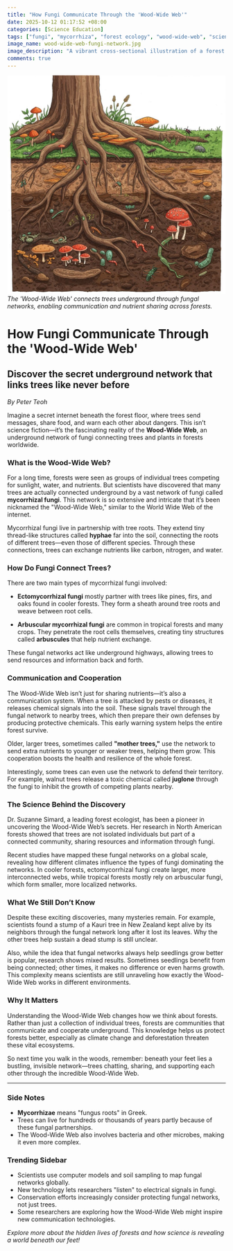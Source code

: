 ```yaml
---
title: "How Fungi Communicate Through the 'Wood-Wide Web'"
date: 2025-10-12 01:17:52 +08:00
categories: [Science Education]
tags: ["fungi", "mycorrhiza", "forest ecology", "wood-wide-web", "science education"]
image_name: wood-wide-web-fungi-network.jpg
image_description: "A vibrant cross-sectional illustration of a forest floor showing tree roots interconnected by delicate, glowing fungal hyphae forming an underground network that links multiple trees of different species. Nutrient flow is depicted as glowing lines moving through the fungi, and small icons represent chemical signals moving between trees."
comments: true
---
```



![The 'Wood-Wide Web' connects trees underground through fungal networks, enabling communication and nutrient sharing across forests.](/assets/images/wood-wide-web-fungi-network.jpg)
*The 'Wood-Wide Web' connects trees underground through fungal networks, enabling communication and nutrient sharing across forests.*

<!-- Image Description: A vibrant cross-sectional illustration of a forest floor showing tree roots interconnected by delicate, glowing fungal hyphae forming an underground network that links multiple trees of different species. Nutrient flow is depicted as glowing lines moving through the fungi, and small icons represent chemical signals moving between trees. -->


# How Fungi Communicate Through the 'Wood-Wide Web'

## Discover the secret underground network that links trees like never before

*By Peter Teoh*

Imagine a secret internet beneath the forest floor, where trees send messages, share food, and warn each other about dangers. This isn’t science fiction—it’s the fascinating reality of the **Wood-Wide Web**, an underground network of fungi connecting trees and plants in forests worldwide.

### What is the Wood-Wide Web?

For a long time, forests were seen as groups of individual trees competing for sunlight, water, and nutrients. But scientists have discovered that many trees are actually connected underground by a vast network of fungi called **mycorrhizal fungi**. This network is so extensive and intricate that it’s been nicknamed the "Wood-Wide Web," similar to the World Wide Web of the internet.

Mycorrhizal fungi live in partnership with tree roots. They extend tiny thread-like structures called **hyphae** far into the soil, connecting the roots of different trees—even those of different species. Through these connections, trees can exchange nutrients like carbon, nitrogen, and water.

### How Do Fungi Connect Trees?

There are two main types of mycorrhizal fungi involved:

- **Ectomycorrhizal fungi** mostly partner with trees like pines, firs, and oaks found in cooler forests. They form a sheath around tree roots and weave between root cells.

- **Arbuscular mycorrhizal fungi** are common in tropical forests and many crops. They penetrate the root cells themselves, creating tiny structures called **arbuscules** that help nutrient exchange.

These fungal networks act like underground highways, allowing trees to send resources and information back and forth.

### Communication and Cooperation

The Wood-Wide Web isn’t just for sharing nutrients—it’s also a communication system. When a tree is attacked by pests or diseases, it releases chemical signals into the soil. These signals travel through the fungal network to nearby trees, which then prepare their own defenses by producing protective chemicals. This early warning system helps the entire forest survive.

Older, larger trees, sometimes called **"mother trees,"** use the network to send extra nutrients to younger or weaker trees, helping them grow. This cooperation boosts the health and resilience of the whole forest.

Interestingly, some trees can even use the network to defend their territory. For example, walnut trees release a toxic chemical called **juglone** through the fungi to inhibit the growth of competing plants nearby.

### The Science Behind the Discovery

Dr. Suzanne Simard, a leading forest ecologist, has been a pioneer in uncovering the Wood-Wide Web’s secrets. Her research in North American forests showed that trees are not isolated individuals but part of a connected community, sharing resources and information through fungi.

Recent studies have mapped these fungal networks on a global scale, revealing how different climates influence the types of fungi dominating the networks. In cooler forests, ectomycorrhizal fungi create larger, more interconnected webs, while tropical forests mostly rely on arbuscular fungi, which form smaller, more localized networks.

### What We Still Don’t Know

Despite these exciting discoveries, many mysteries remain. For example, scientists found a stump of a Kauri tree in New Zealand kept alive by its neighbors through the fungal network long after it lost its leaves. Why the other trees help sustain a dead stump is still unclear.

Also, while the idea that fungal networks always help seedlings grow better is popular, research shows mixed results. Sometimes seedlings benefit from being connected; other times, it makes no difference or even harms growth. This complexity means scientists are still unraveling how exactly the Wood-Wide Web works in different environments.

### Why It Matters

Understanding the Wood-Wide Web changes how we think about forests. Rather than just a collection of individual trees, forests are communities that communicate and cooperate underground. This knowledge helps us protect forests better, especially as climate change and deforestation threaten these vital ecosystems.

So next time you walk in the woods, remember: beneath your feet lies a bustling, invisible network—trees chatting, sharing, and supporting each other through the incredible Wood-Wide Web.

---

### Side Notes

- **Mycorrhizae** means "fungus roots" in Greek.
- Trees can live for hundreds or thousands of years partly because of these fungal partnerships.
- The Wood-Wide Web also involves bacteria and other microbes, making it even more complex.

### Trending Sidebar

- Scientists use computer models and soil sampling to map fungal networks globally.
- New technology lets researchers "listen" to electrical signals in fungi.
- Conservation efforts increasingly consider protecting fungal networks, not just trees.
- Some researchers are exploring how the Wood-Wide Web might inspire new communication technologies.


*Explore more about the hidden lives of forests and how science is revealing a world beneath our feet!*
